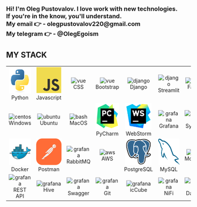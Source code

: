 <h3> 
Hi! I'm Oleg Pustovalov. I love work with new technologies. <br>
If you're in the know, you'll understand. <br>
My email 👉 - olegpustovalov220@gmail.com <br>
My telegram 👉 - @OlegEgoism
</h3>

<h2>MY STACK</h2>
<table>
  <tr>
    <td align="center">
      <img alt="python" height=72px src="https://raw.githubusercontent.com/devicons/devicon/master/icons/python/python-original.svg">
      <br>Python
    </td>
    <td align="center">
      <img alt="javascript" height=72px src="https://raw.githubusercontent.com/devicons/devicon/master/icons/javascript/javascript-original.svg">
      <br>Javascript
    </td>
    <td align="center">
      <img alt="vue" height=72px src="https://www.svgrepo.com/show/21671/css.svg">
      <br>CSS
    </td>
    <td align="center">
      <img alt="vue" height=72px src="https://www.svgrepo.com/show/330083/bootstrap.svg">
      <br>Bootstrap
    </td>
    <td align="center">
      <img alt="django" height=72px src="https://cdn.worldvectorlogo.com/logos/django.svg">
      <br>Django
    </td>
        <td align="center">
      <img alt="django" height=72px src="https://archive.org/download/github.com-streamlit-streamlit_-_2020-06-10_07-36-23/cover.jpg">
      <br>Streamlit
    </td>
    <td align="center">
      <img alt="django" height=72px src="https://cdn.worldvectorlogo.com/logos/fastapi.svg">
      <br>FastAPI
    </td>
    <td align="center">
      <img alt="vue" height=72px src="https://miro.medium.com/v2/1*K0a7xINk0RM5gfXGSN68cw.png">
      <br>React
    </td>
  </tr>
  <tr>
    <td align="center">
      <img alt="centos" height=72px src="https://upload.wikimedia.org/wikipedia/commons/thumb/5/5f/Windows_logo_-_2012.svg/768px-Windows_logo_-_2012.svg.png">
      <br>Windows
    </td>
    <td align="center">
      <img alt="ubuntu" height=72px src="https://user-images.githubusercontent.com/39632170/109294252-25681c80-7857-11eb-9ec4-4fbdad9fadfc.png">
      <br>Ubuntu
    </td>
    <td align="center">
      <img alt="bash" height=72px src="https://img.icons8.com/color/200/mac-logo.png">
      <br>MacOS
    </td>
    <td align="center">
      <img alt="pycharm" height=72px src="https://raw.githubusercontent.com/devicons/devicon/master/icons/pycharm/pycharm-original.svg">
      <br>PyCharm
    </td>
    <td align="center">
      <img alt="webstorm" height=72px src="https://raw.githubusercontent.com/devicons/devicon/master/icons/webstorm/webstorm-original.svg">
      <br>WebStorm
    </td>
    <td align="center">
      <img alt="grafana" height=72px src="https://cdn.worldvectorlogo.com/logos/grafana.svg">
      <br>Grafana
    </td>
        <td align="center">
      <img alt="grafana" height=72px src="https://app.yunohost.org/default/v3/logos/71a23aee2309aa0ffa9c960dc818b03d933058d4c93f8e6dd41ea238ee843938.png">
      <br>SyperSet
    </td>
    <td align="center">
      <img alt="grafana" height=72px src="https://avatars.githubusercontent.com/u/52467369?s=200&v=4">
      <br>Cube
    </td>
  </tr>
  <tr>
    <td align="center">
      <img alt="docker" height=72px src="https://raw.githubusercontent.com/devicons/devicon/master/icons/docker/docker-original.svg">
      <br>Docker
    </td>
    <td align="center">
      <img alt="docker" height=72px src="https://raw.githubusercontent.com/tandpfun/skill-icons/59059d9d1a2c092696dc66e00931cc1181a4ce1f/icons/Postman.svg">
      <br>Postman
    </td>
    <td align="center">
      <img alt="grafana" height=72px src="https://www.svgrepo.com/show/303576/rabbitmq-logo.svg">
      <br>RabbitMQ
    <td align="center">
      <img alt="aws" height=72px src="https://cdn.worldvectorlogo.com/logos/aws-logo.svg">
      <br>AWS
    </td>
    <td align="center">
      <img alt="postgresql" height=72px src="https://raw.githubusercontent.com/devicons/devicon/master/icons/postgresql/postgresql-original.svg">
      <br>PostgreSQL
    </td>
    <td align="center">
      <img alt="mysql" height=72px src="https://raw.githubusercontent.com/devicons/devicon/master/icons/mysql/mysql-original.svg">
      <br>MySQL
    </td>
    <td align="center">
      <img alt="mysql" height=72px src="https://cdn.worldvectorlogo.com/logos/mongodb-icon-1.svg">
      <br>MongoDB
    </td>
    <td align="center">
      <img alt="mysql" height=72px src="https://www.svgrepo.com/show/342166/redis.svg">
      <br>Redis
    </td>
  </tr>
    <td align="center">
      <img alt="grafana" height=72px src="https://cdn.prod.website-files.com/62038ffc9cd2db4558e3c7b7/623b43bcfcec4ae2e50ca6e3_rest.svg">
      <br>REST API
    </td>
    <td align="center">
      <img alt="grafana" height=72px src="https://upload.wikimedia.org/wikipedia/commons/thumb/b/bb/Apache_Hive_logo.svg/800px-Apache_Hive_logo.svg.png">
      <br>Hive
    </td>
    <td align="center">
      <img alt="grafana" height=72px src="https://s3.amazonaws.com/kinlane-productions2/bw-icons/bw-openapi-spec.png">
      <br>Swagger
    </td>
    <td align="center">
      <img alt="grafana" height=72px src="https://upload.wikimedia.org/wikipedia/commons/thumb/3/3f/Git_icon.svg/480px-Git_icon.svg.png">
      <br>Git
    </td>
    <td align="center">
      <img alt="grafana" height=72px src="https://avatars.mds.yandex.net/get-sprav-products/1521147/2a000001917fe180a8de459ad2d2b9d2a159/M_height">
      <br>icCube
    </td>
    <td align="center">
      <img alt="grafana" height=72px src="https://www.sunzinet.com/hs-fs/hubfs/00.%20SUNZINET%20Website%20Assets/03.%20Service%20Pages/10.%20All%20Technology%20partner%20Pages/apache%20nifi%20agentur%20SUNZINET%20-%20fachinformatiker%20f%C3%BCr%20systemintegration.png?width=860&height=674&name=apache%20nifi%20agentur%20SUNZINET%20-%20fachinformatiker%20f%C3%BCr%20systemintegration.png">
      <br>NiFi
    </td>
    <td align="center">
      <img alt="grafana" height=72px src="https://static-00.iconduck.com/assets.00/datahub-icon-1024x877-2hbkxeco.png">
      <br>DataHub
    </td>
</table>
